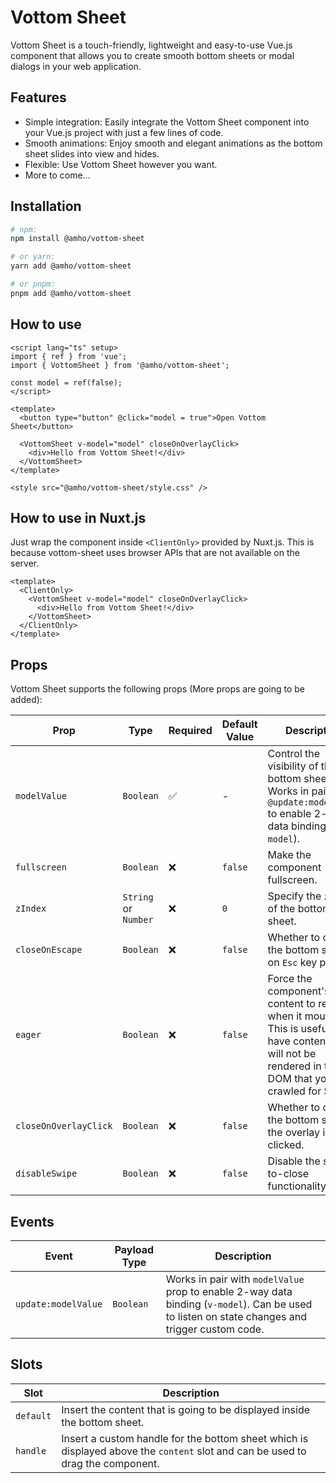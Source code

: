 # Vottom Sheet

Vottom Sheet is a touch-friendly, lightweight and easy-to-use Vue.js component
that allows you to create smooth bottom sheets or modal dialogs in your web
application.

## Features

- Simple integration: Easily integrate the Vottom Sheet component into your Vue.js project with just a few lines of code.
- Smooth animations: Enjoy smooth and elegant animations as the bottom sheet slides into view and hides.
- Flexible: Use Vottom Sheet however you want.
- More to come...

## Installation

```bash copy
# npm:
npm install @amho/vottom-sheet
```

```bash copy
# or yarn:
yarn add @amho/vottom-sheet
```

```bash copy
# or pnpm:
pnpm add @amho/vottom-sheet
```

## How to use

```vue copy
<script lang="ts" setup>
import { ref } from 'vue';
import { VottomSheet } from '@amho/vottom-sheet';

const model = ref(false);
</script>

<template>
  <button type="button" @click="model = true">Open Vottom Sheet</button>

  <VottomSheet v-model="model" closeOnOverlayClick>
    <div>Hello from Vottom Sheet!</div>
  </VottomSheet>
</template>

<style src="@amho/vottom-sheet/style.css" />
```

## How to use in Nuxt.js

Just wrap the component inside `<ClientOnly>` provided by Nuxt.js. This is because vottom-sheet uses browser APIs that are not available on the server.

```vue copy
<template>
  <ClientOnly>
    <VottomSheet v-model="model" closeOnOverlayClick>
      <div>Hello from Vottom Sheet!</div>
    </VottomSheet>
  </ClientOnly>
</template>
```

## Props

Vottom Sheet supports the following props (More props are going to be added):

| Prop                  | Type                 | Required | Default Value | Description                                                                                                                                                    |
|-----------------------|----------------------|----------|---------------|----------------------------------------------------------------------------------------------------------------------------------------------------------------|
| `modelValue`          | `Boolean`            | ✅        | -             | Control the visibility of the bottom sheet. Works in pair with `@update:modelValue` to enable 2-way data binding (`v-model`).                                  |
| `fullscreen`          | `Boolean`            | ❌        | `false`       | Make the component fullscreen.                                                                                                                                 |
| `zIndex`              | `String` or `Number` | ❌        | `0`           | Specify the `z-index` of the bottom sheet.                                                                                                                     |
| `closeOnEscape`       | `Boolean`            | ❌        | `false`       | Whether to close the bottom sheet on `Esc` key press.                                                                                                          |
| `eager`               | `Boolean`            | ❌        | `false`       | Force the component's content to render when it mounts. This is useful if you have content that will not be rendered in the DOM that you want crawled for SEO. |
| `closeOnOverlayClick` | `Boolean`            | ❌        | `false`       | Whether to close the bottom sheet if the overlay is clicked.                                                                                                   |
| `disableSwipe`        | `Boolean`            | ❌        | `false`       | Disable the swipe-to-close functionality.                                                                                                                      |

## Events

| Event               | Payload Type | Description                                                                                                                                    |
|---------------------|--------------|------------------------------------------------------------------------------------------------------------------------------------------------|
| `update:modelValue` | `Boolean`    | Works in pair with `modelValue` prop to enable 2-way data binding (`v-model`). Can be used to listen on state changes and trigger custom code. |

## Slots

| Slot      | Description                                                                                                                    |
|-----------|--------------------------------------------------------------------------------------------------------------------------------|
| `default` | Insert the content that is going to be displayed inside the bottom sheet.                                                      |
| `handle`  | Insert a custom handle for the bottom sheet which is displayed above the `content` slot and can be used to drag the component. |
